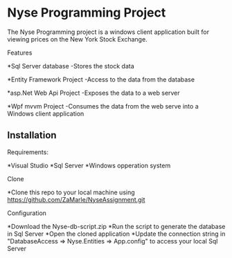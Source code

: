 Nyse Programming Project
========================================

The Nyse Programming project is a windows client application built for viewing prices on the New York Stock Exchange.


Features

*Sql Server database
  -Stores the stock data
  
*Entity Framework Project
  -Access to the data from the database
  
*asp.Net Web Api Project
  -Exposes the data to a web server

*Wpf mvvm Project
  -Consumes the data from the web serve into a Windows client application

Installation
----------------------------------------

Requirements:

*Visual Studio 
*Sql Server
*Windows opperation system


Clone

*Clone this repo to your local machine using https://github.com/ZaMarle/NyseAssignment.git


Configuration

*Download the Nyse-db-script.zip
*Run the script to generate the database in Sql Server
*Open the cloned application
*Update the connection string in "DatabaseAccess => Nyse.Entities => App.config" to access your local Sql Server

